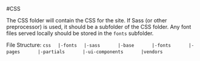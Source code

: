 #CSS

The CSS folder will contain the CSS for the site.  If Sass (or other preprocessor) is used, it should be a subfolder of the CSS folder.  Any font files served locally should be stored in the `fonts` subfolder.

File Structure:
    `css`
    `  |-fonts`
    `  |-sass`
    `      |-base`
    `      |-fonts`
    `      |-pages`
    `      |-partials`
    `      |-ui-components`
    `      |vendors`
